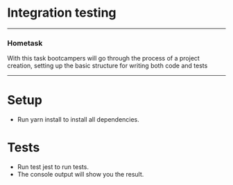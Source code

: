 # Integration testing

---

### Hometask

With this task bootcampers will go through the process of a project creation, setting up the basic structure for writing both code and tests

---

# Setup 

- Run yarn install to install all dependencies.


# Tests

- Run test jest to run tests.
- The console output will show you the result.


